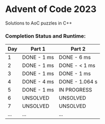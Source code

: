 # Advent of Code 2023

Solutions to AoC puzzles in C++

### Completion Status and Runtime:

| Day | Part 1      | Part 2         |
|-----|-------------|----------------|
|   1 | DONE - 1 ms | DONE - 6 ms    |
|   2 | DONE - 1 ms | DONE - < 1 ms  |
|   3 | DONE - 1 ms | DONE - 1 ms    |
|   4 | DONE - 4 ms | DONE - 1.064 s |
|   5 | DONE - 1 ms | IN PROGRESS    |
|   6 | UNSOLVED    | UNSOLVED       |
|   7 | UNSOLVED    | UNSOLVED       |
| ... |     ...     |       ...      |
